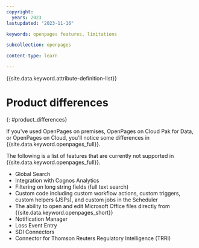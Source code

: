 ```yaml
---
copyright:
  years: 2023
lastupdated: "2023-11-16"

keywords: openpages features, limitations

subcollection: openpages

content-type: learn

---
```


{{site.data.keyword.attribute-definition-list}}

# Product differences
{: #product_differences}

If you've used OpenPages on premises, OpenPages on Cloud Pak for Data, or OpenPages on Cloud, you'll notice some differences in
{{site.data.keyword.openpages_full}}.

The following is a list of features that are currently not supported in {{site.data.keyword.openpages_full}}.

- Global Search
- Integration with Cognos Analytics
- Filtering on long string fields (full text search)
- Custom code including custom workflow actions, custom triggers, custom helpers (JSPs), and custom jobs in the Scheduler
- The ability to open and edit Microsoft Office files directly from {{site.data.keyword.openpages_short}}
- Notification Manager
- Loss Event Entry
- SDI Connectors
- Connector for Thomson Reuters Regulatory Intelligence (TRRI)
